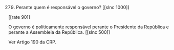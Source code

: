 279. Perante quem é responsável o governo?
[[slnc 1000]]

[[rate 90]]

O governo é politicamente responsável perante o Presidente da República e perante a Assembleia da República.
[[slnc 500]]

Ver Artigo 190 da CRP.
